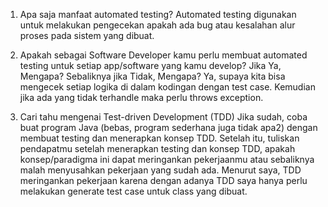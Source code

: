 1. Apa saja manfaat automated testing?
Automated testing digunakan untuk melakukan pengecekan apakah ada bug atau kesalahan alur proses pada sistem yang dibuat.

2. Apakah sebagai Software Developer kamu perlu membuat automated testing untuk setiap app/software yang kamu develop?
Jika Ya, Mengapa? Sebaliknya jika Tidak, Mengapa?
Ya, supaya kita bisa mengecek setiap logika di dalam kodingan dengan test case. Kemudian jika ada yang tidak terhandle maka perlu throws exception.

3. Cari tahu mengenai Test-driven Development (TDD)
Jika sudah, coba buat program Java (bebas, program sederhana juga tidak apa2) dengan membuat testing dan menerapkan konsep TDD.
Setelah itu, tuliskan pendapatmu setelah menerapkan testing dan konsep TDD, apakah konsep/paradigma ini dapat meringankan pekerjaanmu atau sebaliknya malah menyusahkan pekerjaan yang sudah ada.
Menurut saya, TDD meringankan pekerjaan karena dengan adanya TDD saya hanya perlu melakukan generate test case untuk class yang dibuat.
